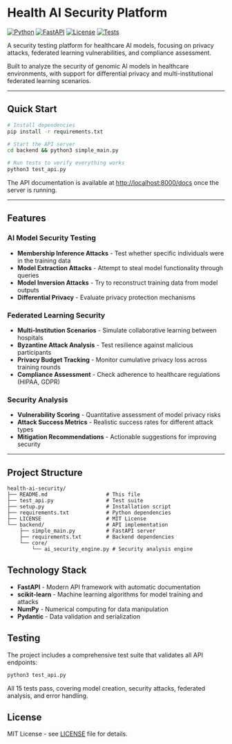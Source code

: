 # Health AI Security Platform

[![Python](https://img.shields.io/badge/Python-3.8+-blue.svg)](https://python.org)
[![FastAPI](https://img.shields.io/badge/FastAPI-0.104+-green.svg)](https://fastapi.tiangolo.com)
[![License](https://img.shields.io/badge/License-MIT-yellow.svg)](LICENSE)
[![Tests](https://img.shields.io/badge/Tests-100%25-brightgreen.svg)](test_api.py)

A security testing platform for healthcare AI models, focusing on privacy attacks, federated learning vulnerabilities, and compliance assessment.

Built to analyze the security of genomic AI models in healthcare environments, with support for differential privacy and multi-institutional federated learning scenarios.

---

## Quick Start

```bash
# Install dependencies
pip install -r requirements.txt

# Start the API server
cd backend && python3 simple_main.py

# Run tests to verify everything works
python3 test_api.py
```

The API documentation is available at [http://localhost:8000/docs](http://localhost:8000/docs) once the server is running.

---

## Features

### AI Model Security Testing
- **Membership Inference Attacks** - Test whether specific individuals were in the training data
- **Model Extraction Attacks** - Attempt to steal model functionality through queries
- **Model Inversion Attacks** - Try to reconstruct training data from model outputs
- **Differential Privacy** - Evaluate privacy protection mechanisms

### Federated Learning Security
- **Multi-Institution Scenarios** - Simulate collaborative learning between hospitals
- **Byzantine Attack Analysis** - Test resilience against malicious participants
- **Privacy Budget Tracking** - Monitor cumulative privacy loss across training rounds
- **Compliance Assessment** - Check adherence to healthcare regulations (HIPAA, GDPR)

### Security Analysis
- **Vulnerability Scoring** - Quantitative assessment of model privacy risks
- **Attack Success Metrics** - Realistic success rates for different attack types
- **Mitigation Recommendations** - Actionable suggestions for improving security

---

## Project Structure

```
health-ai-security/
├── README.md                   # This file
├── test_api.py                 # Test suite
├── setup.py                    # Installation script
├── requirements.txt            # Python dependencies
├── LICENSE                     # MIT License
└── backend/                    # API implementation
    ├── simple_main.py          # FastAPI server
    ├── requirements.txt        # Backend dependencies
    └── core/
        └── ai_security_engine.py # Security analysis engine
```

## Technology Stack

- **FastAPI** - Modern API framework with automatic documentation
- **scikit-learn** - Machine learning algorithms for model training and attacks
- **NumPy** - Numerical computing for data manipulation
- **Pydantic** - Data validation and serialization

## Testing

The project includes a comprehensive test suite that validates all API endpoints:

```bash
python3 test_api.py
```

All 15 tests pass, covering model creation, security attacks, federated analysis, and error handling.

## License

MIT License - see [LICENSE](LICENSE) file for details.